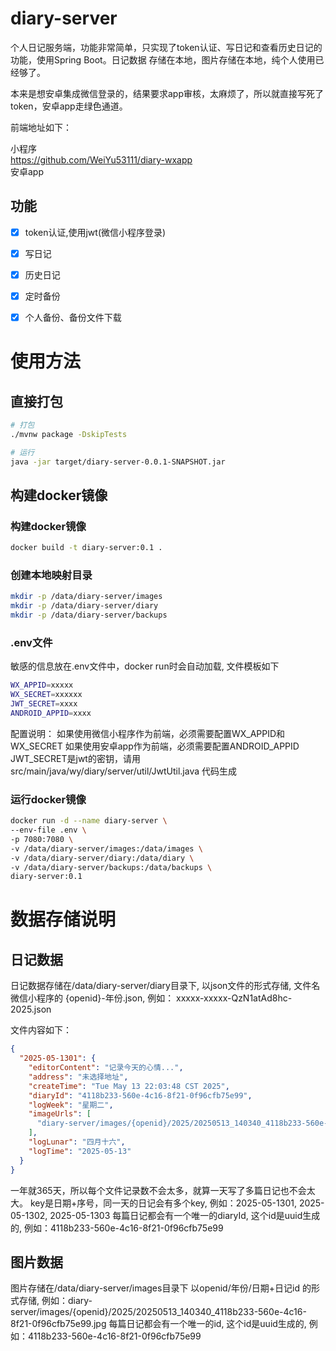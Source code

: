 # diary-server
个人日记服务端，功能非常简单，只实现了token认证、写日记和查看历史日记的功能，使用Spring Boot。日记数据
存储在本地，图片存储在本地，纯个人使用已经够了。

本来是想安卓集成微信登录的，结果要求app审核，太麻烦了，所以就直接写死了token，安卓app走绿色通道。


前端地址如下：

小程序  
https://github.com/WeiYu53111/diary-wxapp  
安卓app  


## 功能
- [x] token认证,使用jwt(微信小程序登录)
- [x] 写日记
- [x] 历史日记
- [x] 定时备份
- [x] 个人备份、备份文件下载


# 使用方法

## 直接打包
```bash
# 打包
./mvnw package -DskipTests

# 运行
java -jar target/diary-server-0.0.1-SNAPSHOT.jar
```

## 构建docker镜像

### 构建docker镜像
```bash
docker build -t diary-server:0.1 .
```

###  创建本地映射目录
```bash
mkdir -p /data/diary-server/images
mkdir -p /data/diary-server/diary
mkdir -p /data/diary-server/backups
```

### .env文件
敏感的信息放在.env文件中，docker run时会自动加载, 文件模板如下
```bash
WX_APPID=xxxxx
WX_SECRET=xxxxxx
JWT_SECRET=xxxx
ANDROID_APPID=xxxx
```
配置说明：
如果使用微信小程序作为前端，必须需要配置WX_APPID和WX_SECRET
如果使用安卓app作为前端，必须需要配置ANDROID_APPID
JWT_SECRET是jwt的密钥，请用src/main/java/wy/diary/server/util/JwtUtil.java 代码生成

### 运行docker镜像
```bash
docker run -d --name diary-server \
--env-file .env \
-p 7080:7080 \
-v /data/diary-server/images:/data/images \
-v /data/diary-server/diary:/data/diary \
-v /data/diary-server/backups:/data/backups \
diary-server:0.1
```



# 数据存储说明

## 日记数据
日记数据存储在/data/diary-server/diary目录下, 以json文件的形式存储, 
文件名微信小程序的 {openid}-年份.json, 例如： xxxxx-xxxxx-QzN1atAd8hc-2025.json

文件内容如下：
```json
{
  "2025-05-1301": {
    "editorContent": "记录今天的心情...",
    "address": "未选择地址",
    "createTime": "Tue May 13 22:03:48 CST 2025",
    "diaryId": "4118b233-560e-4c16-8f21-0f96cfb75e99",
    "logWeek": "星期二",
    "imageUrls": [
      "diary-server/images/{openid}/2025/20250513_140340_4118b233-560e-4c16-8f21-0f96cfb75e99.jpg"
    ],
    "logLunar": "四月十六",
    "logTime": "2025-05-13"
  }
}
```
一年就365天，所以每个文件记录数不会太多，就算一天写了多篇日记也不会太大。
key是日期+序号，同一天的日记会有多个key, 例如：2025-05-1301, 2025-05-1302, 2025-05-1303
每篇日记都会有一个唯一的diaryId, 这个id是uuid生成的, 例如：4118b233-560e-4c16-8f21-0f96cfb75e99

## 图片数据
图片存储在/data/diary-server/images目录下
以openid/年份/日期+日记id 的形式存储, 例如：diary-server/images/{openid}/2025/20250513_140340_4118b233-560e-4c16-8f21-0f96cfb75e99.jpg
每篇日记都会有一个唯一的id, 这个id是uuid生成的, 例如：4118b233-560e-4c16-8f21-0f96cfb75e99





